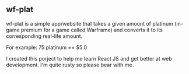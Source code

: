 ## wf-plat

wf-plat is a simple app/website that takes a given amount of platinum (in-game premium for a game called Warframe) and converts it to its corresponding real-life amount.

For example: 75 platinum == $5.0

I created this porject to help me learn React JS and get better at web development. I'm quite rusty so please bear with me. 